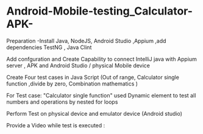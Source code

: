 # Android-Mobile-testing_Calculator-APK-
Preparation 
-Install Java, NodeJS, Android Studio ,Appium ,add dependencies TestNG , Java Clint

Add confguration and Create Capability to connect IntelliJ java with Appium server , APK and  Android Studio / physical Mobile device

Create Four test cases in Java Script (Out of range, Calculator single function ,divide by zero, Combination
mathematics )

For Test case: "Calculator single function" used Dynamic element to test all numbers and operations by
nested for loops

Perform Test on physical device and emulator device (Android studio)

Provide a Video while test is executed : 
